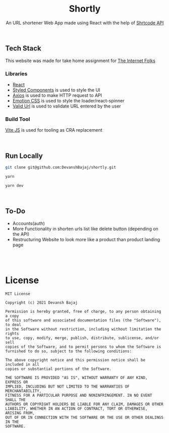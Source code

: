 <h1 align="center">Shortly</h1>

<p align="center">An URL shortener Web App made using React with the help of <a href="https://shrtco.de/docs/">Shrtcode API</a></p>

</br>

## Tech Stack
This website was made for take home assignment for [The Internet Folks](https://theinternetfolks.com/)

### Libraries
- [React](https://reactjs.org/)
- [Styled Components](https://styled-components.com/) is used to style the UI
- [Axios](https://axios-http.com/) is used to make HTTP request to API
- [Emotion CSS](https://emotion.sh/docs/introduction) is used to style the loader/react-spinner
- [Valid Url](https://www.npmjs.com/package/valid-url) is used to validate URL entered by the user

### Build Tool
[Vite JS](https://vitejs.dev/) is used for tooling as CRA replacement 

</br>

## Run Locally
```sh
git clone git@github.com:DevanshBajaj/shortly.git

yarn

yarn dev
```
</br>

## To-Do
- Accounts(auth)
- More Functionality in shorten urls list like delete button (depending on the API)
- Restructuring Website to look more like a product than product landing page

</br>
</br>

# License

```
MIT License

Copyright (c) 2021 Devansh Bajaj

Permission is hereby granted, free of charge, to any person obtaining a copy
of this software and associated documentation files (the "Software"), to deal
in the Software without restriction, including without limitation the rights
to use, copy, modify, merge, publish, distribute, sublicense, and/or sell
copies of the Software, and to permit persons to whom the Software is
furnished to do so, subject to the following conditions:

The above copyright notice and this permission notice shall be included in all
copies or substantial portions of the Software.

THE SOFTWARE IS PROVIDED "AS IS", WITHOUT WARRANTY OF ANY KIND, EXPRESS OR
IMPLIED, INCLUDING BUT NOT LIMITED TO THE WARRANTIES OF MERCHANTABILITY,
FITNESS FOR A PARTICULAR PURPOSE AND NONINFRINGEMENT. IN NO EVENT SHALL THE
AUTHORS OR COPYRIGHT HOLDERS BE LIABLE FOR ANY CLAIM, DAMAGES OR OTHER
LIABILITY, WHETHER IN AN ACTION OF CONTRACT, TORT OR OTHERWISE, ARISING FROM,
OUT OF OR IN CONNECTION WITH THE SOFTWARE OR THE USE OR OTHER DEALINGS IN THE
SOFTWARE.

```
